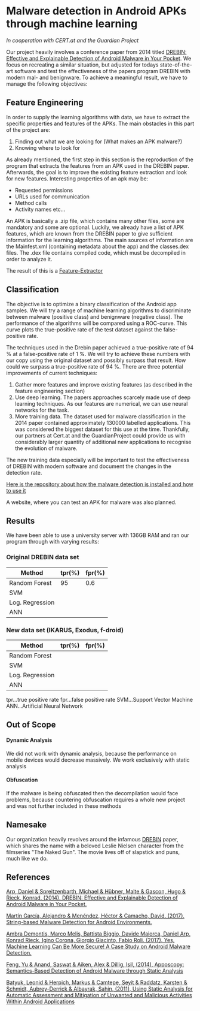 Malware detection in Android APKs through machine learning 
===
*In cooperation with CERT.at and the Guardian Project*

Our project heavily involves a conference paper from 2014 titled [DREBIN: Effective and Explainable Detection of Android Malware in Your Pocket](https://www.tu-braunschweig.de/Medien-DB/sec/pubs/2014-ndss.pdf). We focus on recreating a similar situation, but adjusted for todays state-of-the-art software and test 
the effectiveness of the papers program DREBIN with modern mal- and benignware.
To achieve a meaningful result, we have to manage the following objectives:

Feature Engineering
---
In order to supply the learning algorithms with data, we have to extract the specific properties and features of the APKs. The main obstacles in this part of the project are:

1. Finding out what we are looking for (What makes an APK malware?)
2. Knowing where to look for 

As already mentioned, the first step in this section is the reproduction of the program that extracts the features from an APK used in the DREBIN paper. Afterwards, the goal is to improve the existing feature extraction and look for new features. Interesting properties of an apk may be:

* Requested permissions
* URLs used for communication
* Method calls
* Activity names
etc...

An APK is basically a .zip file, which contains many other files, some are mandatory and some are optional. Luckily, we already have a list of APK features, which are known from the DREBIN paper to give sufficient information for the learning algorithms. The main sources of information are the Mainfest.xml (containing metadata about the app) and the classes.dex files. The .dex file contains compiled code, which must be decompiled in order to analyze it.

The result of this is a [Feature-Extractor](https://github.com/33onethird/feature-extraction)

Classification
---
The objective is to optimize a binary classification of the Android app samples. We will try a range of machine learning algorithms to discriminate between malware (positive class) and benignware (negative class). The performance of the algorithms will be compared using a ROC-curve. This curve plots the true-positive rate of the test dataset against the false-positive rate. 

The techniques used in the Drebin paper achieved a true-positive rate of 94 % at a false-positive rate of 1 %. We will try to achieve these numbers with our copy using the original dataset and possibly surpass that result. How could we surpass a true-positive rate of 94 %. There are three potential improvements of current techniques:

1. Gather more features and improve existing features (as described in the feature engineering section)
2. Use deep learning. The papers approaches scarcely made use of deep learning techniques. As our features are numerical, we can use neural networks for the task.
3. More training data. The dataset used for malware classification in the 2014 paper contained approximately 130000 labelled applications. This was considered the biggest dataset for this use at the time. Thankfully, our partners at Cert.at and the GuardianProject could provide us with considerably larger quantity of additional new applications to recognise the evolution of malware.

The new training data especially will be important to test the effectiveness of DREBIN with modern software and document the changes in the detection rate.

[Here is the repository about how the malware detection is installed and how to use it](https://github.com/33onethird/malware-test)

A website, where you can test an APK for malware was also planned.

Results
---
We have been able to use a university server with 136GB RAM and ran our program through with varying results:

### Original DREBIN data set

Method | tpr(%) | fpr(%)
--- | --- | ---
Random Forest | 95 | 0.6
SVM | |
Log. Regression | |
ANN | |

### New data set (IKARUS, Exodus, f-droid)

Method | tpr(%) | fpr(%)
--- | --- | ---
Random Forest |  | 
SVM | |
Log. Regression | |
ANN | |

tpr...true positive rate
fpr...false positive rate
SVM...Support Vector Machine
ANN...Artificial Neural Network

Out of Scope
---
#### Dynamic Analysis
We did not work with dynamic analysis, because the performance on mobile devices would decrease massively. We work exclusively with static analysis

#### Obfuscation
If the malware is being obfuscated then the decompilation would face problems, because countering obfuscation requires a whole new project and was not further included in these methods

Namesake
---
Our organization heavily revolves around the infamous [DREBIN](https://www.tu-braunschweig.de/Medien-DB/sec/pubs/2014-ndss.pdf) paper, which shares the name with a beloved Leslie Nielsen character from the filmseries "The Naked Gun". The movie lives off of slapstick and puns, much like we do.


References
---
[Arp, Daniel & Spreitzenbarth, Michael & Hübner, Malte & Gascon, Hugo & Rieck, Konrad. (2014). DREBIN: Effective and Explainable Detection of Android Malware in Your Pocket.](https://www.tu-braunschweig.de/Medien-DB/sec/pubs/2014-ndss.pdf)

[Martín García, Alejandro & Menéndez, Héctor & Camacho, David. (2017). String-based Malware Detection for Android Environments.](https://www.researchgate.net/publication/308941437_String-based_Malware_Detection_for_Android_Environments)

[Ambra Demontis, Marco Melis, Battista Biggio, Davide Maiorca, Daniel Arp, Konrad Rieck, Igino Corona, Giorgio Giacinto, Fabio Roli. (2017). Yes, Machine Learning Can Be More Secure! A Case Study on Android Malware Detection.](https://arxiv.org/pdf/1704.08996.pdf)

[Feng, Yu & Anand, Saswat & Aiken, Alex & Dillig, Isil, (2014), Apposcopy: Semantics-Based Detection of Android Malware through Static Analysis](https://www.cs.utexas.edu/~isil/fse14.pdf)

[Batyuk, Leonid & Herpich, Markus & Camtepe, Seyit & Raddatz, Karsten & Schmidt, Aubrey-Derrick & Albayrak, Sahin, (2011), Using Static Analysis for Automatic Assessment and Mitigation of Unwanted and Malicious Activities Within Android Applications](http://citeseerx.ist.psu.edu/viewdoc/download?doi=10.1.1.388.4511&rep=rep1&type=pdf)

